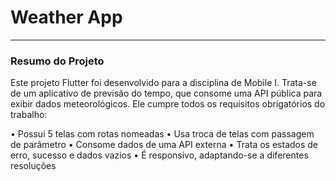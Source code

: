 <h1>Weather App</h1>
<hr>

<h3>Resumo do Projeto</h3>

Este projeto Flutter foi desenvolvido para a disciplina de Mobile I. Trata-se de um aplicativo de 
previsão do tempo, que consome uma API pública para exibir dados meteorológicos. Ele 
cumpre todos os requisitos obrigatórios do trabalho: 

• Possui 5 telas com rotas nomeadas 
• Usa troca de telas com passagem de parâmetro 
• Consome dados de uma API externa 
• Trata os estados de erro, sucesso e dados vazios 
• É responsivo, adaptando-se a diferentes resoluções 
